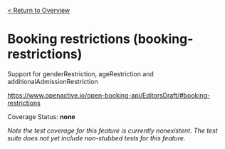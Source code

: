 [< Return to Overview](../../README.md)
# Booking restrictions (booking-restrictions)

Support for genderRestriction, ageRestriction and additionalAdmissionRestriction


https://www.openactive.io/open-booking-api/EditorsDraft/#booking-restrictions

Coverage Status: **none**


*Note the test coverage for this feature is currently nonexistent. The test suite does not yet include non-stubbed tests for this feature.*



